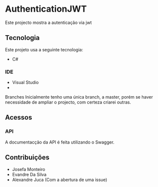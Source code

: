 # AuthenticationJWT
Este projecto mostra a autenticação via jwt

## Tecnologia
Este projeto usa a seguinte tecnologia:
* C#
### IDE
* Visual Studio
* 
Branches
Inicialmente tenho uma única branch, a master, porém se haver necessidade de ampliar o projecto, com certeza criarei outras. 

## Acessos
### API
A documentacção da API é feita utilizando o Swagger.

## Contribuições
* Josefa Monteiro
* Evandre Da Silva
* Alexandre Juca (Com a abertura de uma issue)


